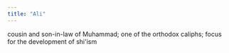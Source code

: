 ```yaml
---
title: "Ali"
---
```

cousin and son-in-law of Muhammad; one of the orthodox caliphs; focus for the development of shi'ism

